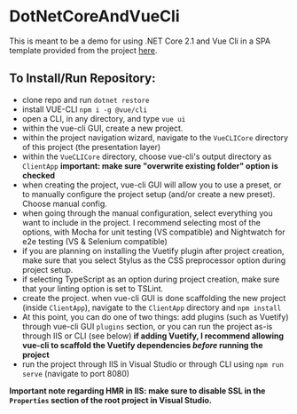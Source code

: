 # DotNetCoreAndVueCli

This is meant to be a demo for using .NET Core 2.1 and Vue Cli in a SPA template provided from the project [here][project].

[project]: https://github.com/ow-en/ASPCoreVueCLITemplate

## To Install/Run Repository:

- clone repo and run `dotnet restore`
- install VUE-CLI `npm i -g @vue/cli`
- open a CLI, in any directory, and type `vue ui`
- within the vue-cli GUI, create a new project.
- within the project navigation wizard, navigate to the `VueCLICore` directory of this project (the presentation layer)
- within the `VueCLICore` directory, choose vue-cli's output directory as `ClientApp` **important: make sure "overwrite existing folder" option is checked**
- when creating the project, vue-cli GUI will allow you to use a preset, or to manually configure the project setup (and/or create a new preset). Choose manual config.
- when going through the manual configuration, select everything you want to include in the project. I recommend selecting most of the options, with Mocha for unit testing (VS compatible) and Nightwatch for e2e testing (VS & Selenium compatible)
- if you are planning on installing the Vuetify plugin after project creation, make sure that you select Stylus as the CSS preprocessor option during project setup.
- if selecting TypeScript as an option during project creation, make sure that your linting option is set to TSLint.
- create the project. when vue-cli GUI is done scaffolding the new project (inside `ClientApp`), navigate to the `ClientApp` directory and `npm install`
- At this point, you can do one of two things: add plugins (such as Vuetify) through vue-cli GUI `plugins` section, or you can run the project as-is through IIS or CLI (see below) **if adding Vuetify, I recommend allowing vue-cli to scaffold the Vuetify dependencies _before_ running the project**
- run the project through IIS in Visual Studio or through CLI using `npm run serve` (navigate to port 8080)

**Important note regarding HMR in IIS: make sure to disable SSL in the `Properties` section of the root project in Visual Studio.**



